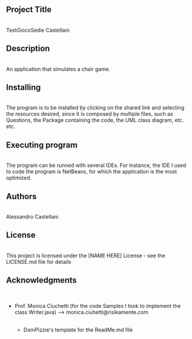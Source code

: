 <h2>Project Title</h2> <br>
TestGiocoSedie Castellani
<br>

<h2>Description </h2><br>
An application that simulates a chair game.  
<br>

<h2> Installing</h2> <br>
The program is to be installed by clicking on the shared link and selecting the resources desired, since it is composed by multiple files, such as Questions, the Package containing the code, the UML class diagram, etc. etc.
<br>

<h2>Executing program </h2><br>
The program can be runned with several IDEs. For instance, the IDE I used to code the program is NetBeans, for which the application is the most optimized. 
<br>

<h2>Authors </h2><br>
Alessandro Castellani 
<br>

<h2>License</h2> <br>
This project is licensed under the [NAME HERE] License - see the LICENSE.md file for details
<br>

<h2>Acknowledgments </h2> <br>
<ul> <li>Prof. Monica Ciuchetti (for the code Samples I took to implement the class Writer.java) --> monica.ciuhetti@risikamente.com </li><br>
<ul> <li>DomPizzie's template for the ReadMe.md file </li></ul> 

